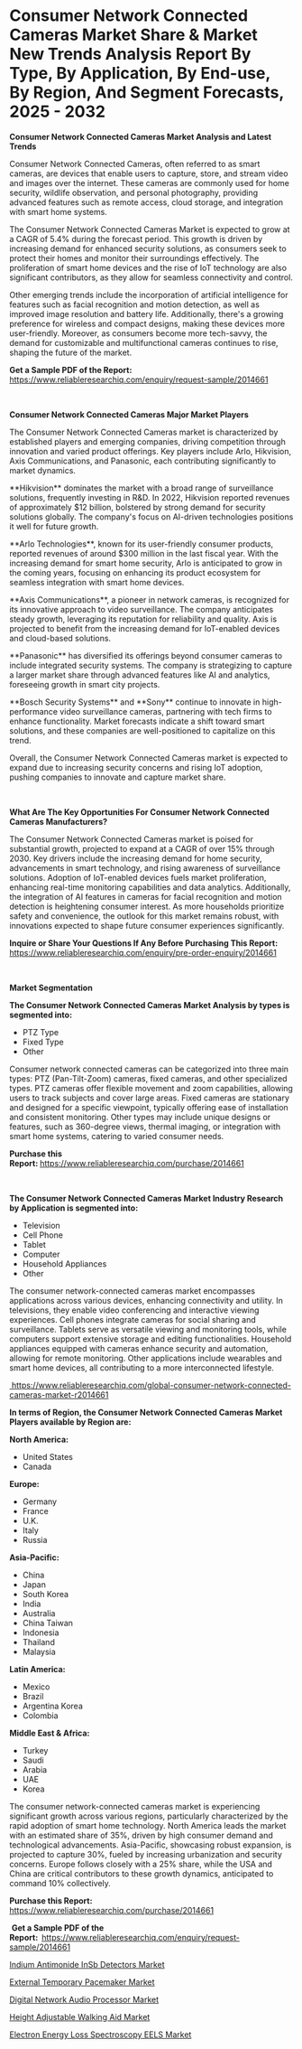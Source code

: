 <p><h1>Consumer Network Connected Cameras Market Share & Market New Trends Analysis Report By Type, By Application, By End-use, By Region, And Segment Forecasts, 2025 - 2032</h1></p><p><strong>Consumer Network Connected Cameras Market Analysis and Latest Trends</strong></p>
<p><p>Consumer Network Connected Cameras, often referred to as smart cameras, are devices that enable users to capture, store, and stream video and images over the internet. These cameras are commonly used for home security, wildlife observation, and personal photography, providing advanced features such as remote access, cloud storage, and integration with smart home systems. </p><p>The Consumer Network Connected Cameras Market is expected to grow at a CAGR of 5.4% during the forecast period. This growth is driven by increasing demand for enhanced security solutions, as consumers seek to protect their homes and monitor their surroundings effectively. The proliferation of smart home devices and the rise of IoT technology are also significant contributors, as they allow for seamless connectivity and control.</p><p>Other emerging trends include the incorporation of artificial intelligence for features such as facial recognition and motion detection, as well as improved image resolution and battery life. Additionally, there's a growing preference for wireless and compact designs, making these devices more user-friendly. Moreover, as consumers become more tech-savvy, the demand for customizable and multifunctional cameras continues to rise, shaping the future of the market.</p></p>
<p><strong>Get a Sample PDF of the Report:&nbsp;</strong> <a href="https://www.reliableresearchiq.com/enquiry/request-sample/2014661?utm_campaign=1088&utm_medium=2&utm_source=Github&utm_content=ia&utm_term=29032025&utm_id=consumer-network-connected-cameras">https://www.reliableresearchiq.com/enquiry/request-sample/2014661</a></p>
<p>&nbsp;</p>
<p><strong>Consumer Network Connected Cameras Major Market Players</strong></p>
<p><p>The Consumer Network Connected Cameras market is characterized by established players and emerging companies, driving competition through innovation and varied product offerings. Key players include Arlo, Hikvision, Axis Communications, and Panasonic, each contributing significantly to market dynamics.</p><p>**Hikvision** dominates the market with a broad range of surveillance solutions, frequently investing in R&D. In 2022, Hikvision reported revenues of approximately $12 billion, bolstered by strong demand for security solutions globally. The company's focus on AI-driven technologies positions it well for future growth.</p><p>**Arlo Technologies**, known for its user-friendly consumer products, reported revenues of around $300 million in the last fiscal year. With the increasing demand for smart home security, Arlo is anticipated to grow in the coming years, focusing on enhancing its product ecosystem for seamless integration with smart home devices.</p><p>**Axis Communications**, a pioneer in network cameras, is recognized for its innovative approach to video surveillance. The company anticipates steady growth, leveraging its reputation for reliability and quality. Axis is projected to benefit from the increasing demand for IoT-enabled devices and cloud-based solutions.</p><p>**Panasonic** has diversified its offerings beyond consumer cameras to include integrated security systems. The company is strategizing to capture a larger market share through advanced features like AI and analytics, foreseeing growth in smart city projects.</p><p>**Bosch Security Systems** and **Sony** continue to innovate in high-performance video surveillance cameras, partnering with tech firms to enhance functionality. Market forecasts indicate a shift toward smart solutions, and these companies are well-positioned to capitalize on this trend.</p><p>Overall, the Consumer Network Connected Cameras market is expected to expand due to increasing security concerns and rising IoT adoption, pushing companies to innovate and capture market share.</p></p>
<p>&nbsp;</p>
<p><strong>What Are The Key Opportunities For Consumer Network Connected Cameras Manufacturers?</strong></p>
<p><p>The Consumer Network Connected Cameras market is poised for substantial growth, projected to expand at a CAGR of over 15% through 2030. Key drivers include the increasing demand for home security, advancements in smart technology, and rising awareness of surveillance solutions. Adoption of IoT-enabled devices fuels market proliferation, enhancing real-time monitoring capabilities and data analytics. Additionally, the integration of AI features in cameras for facial recognition and motion detection is heightening consumer interest. As more households prioritize safety and convenience, the outlook for this market remains robust, with innovations expected to shape future consumer experiences significantly.</p></p>
<p><strong>Inquire or Share Your Questions If Any Before Purchasing This Report:</strong> <a href="https://www.reliableresearchiq.com/enquiry/pre-order-enquiry/2014661?utm_campaign=1088&utm_medium=2&utm_source=Github&utm_content=ia&utm_term=29032025&utm_id=consumer-network-connected-cameras">https://www.reliableresearchiq.com/enquiry/pre-order-enquiry/2014661</a></p>
<p>&nbsp;</p>
<p><strong>Market Segmentation</strong></p>
<p><strong>The Consumer Network Connected Cameras Market Analysis by types is segmented into:</strong></p>
<p><ul><li>PTZ Type</li><li>Fixed Type</li><li>Other</li></ul></p>
<p><p>Consumer network connected cameras can be categorized into three main types: PTZ (Pan-Tilt-Zoom) cameras, fixed cameras, and other specialized types. PTZ cameras offer flexible movement and zoom capabilities, allowing users to track subjects and cover large areas. Fixed cameras are stationary and designed for a specific viewpoint, typically offering ease of installation and consistent monitoring. Other types may include unique designs or features, such as 360-degree views, thermal imaging, or integration with smart home systems, catering to varied consumer needs.</p></p>
<p><strong>Purchase this Report:&nbsp;</strong><a href="https://www.reliableresearchiq.com/purchase/2014661?utm_campaign=1088&utm_medium=2&utm_source=Github&utm_content=ia&utm_term=29032025&utm_id=consumer-network-connected-cameras">https://www.reliableresearchiq.com/purchase/2014661</a></p>
<p>&nbsp;</p>
<p><strong>The Consumer Network Connected Cameras Market Industry Research by Application is segmented into:</strong></p>
<p><ul><li>Television</li><li>Cell Phone</li><li>Tablet</li><li>Computer</li><li>Household Appliances</li><li>Other</li></ul></p>
<p><p>The consumer network-connected cameras market encompasses applications across various devices, enhancing connectivity and utility. In televisions, they enable video conferencing and interactive viewing experiences. Cell phones integrate cameras for social sharing and surveillance. Tablets serve as versatile viewing and monitoring tools, while computers support extensive storage and editing functionalities. Household appliances equipped with cameras enhance security and automation, allowing for remote monitoring. Other applications include wearables and smart home devices, all contributing to a more interconnected lifestyle.</p></p>
<p><a href="https://www.reliableresearchiq.com/global-consumer-network-connected-cameras-market-r2014661?utm_campaign=1088&utm_medium=2&utm_source=Github&utm_content=ia&utm_term=29032025&utm_id=consumer-network-connected-cameras">&nbsp;https://www.reliableresearchiq.com/global-consumer-network-connected-cameras-market-r2014661</a></p>
<p><strong>In terms of Region, the Consumer Network Connected Cameras Market Players available by Region are:</strong></p>
<p>
    <p> <strong> North America: </strong>
        <ul>
            <li>United States</li>
            <li>Canada</li>
        </ul>
        </p> 
    <p> <strong> Europe: </strong>
        <ul>
            <li>Germany</li>
            <li>France</li>
            <li>U.K.</li>
            <li>Italy</li>
            <li>Russia</li>
        </ul>
        </p> 
    <p> <strong> Asia-Pacific: </strong>
        <ul>
            <li>China</li>
            <li>Japan</li>
            <li>South Korea</li>
            <li>India</li>
            <li>Australia</li>
            <li>China Taiwan</li>
            <li>Indonesia</li>
            <li>Thailand</li>
            <li>Malaysia</li>
        </ul>
        </p> 
    <p> <strong> Latin America: </strong>
        <ul>
            <li>Mexico</li>
            <li>Brazil</li>
            <li>Argentina Korea</li>
            <li>Colombia</li>
        </ul>
        </p> 
    <p> <strong> Middle East & Africa: </strong>
        <ul>
            <li>Turkey</li>
            <li>Saudi</li>
            <li>Arabia</li>
            <li>UAE</li>
            <li>Korea</li>
        </ul>
    </p>
    </p>
<p><p>The consumer network-connected cameras market is experiencing significant growth across various regions, particularly characterized by the rapid adoption of smart home technology. North America leads the market with an estimated share of 35%, driven by high consumer demand and technological advancements. Asia-Pacific, showcasing robust expansion, is projected to capture 30%, fueled by increasing urbanization and security concerns. Europe follows closely with a 25% share, while the USA and China are critical contributors to these growth dynamics, anticipated to command 10% collectively.</p></p>
<p><strong>Purchase this Report: </strong><a href="https://www.reliableresearchiq.com/purchase/2014661?utm_campaign=1088&utm_medium=2&utm_source=Github&utm_content=ia&utm_term=29032025&utm_id=consumer-network-connected-cameras">https://www.reliableresearchiq.com/purchase/2014661</a></p>
<p>&nbsp;<strong>Get a Sample PDF of the Report:&nbsp;&nbsp;</strong><a href="https://www.reliableresearchiq.com/enquiry/request-sample/2014661?utm_campaign=1088&utm_medium=2&utm_source=Github&utm_content=ia&utm_term=29032025&utm_id=consumer-network-connected-cameras">https://www.reliableresearchiq.com/enquiry/request-sample/2014661</a></p>
<p><strong></strong></p>
<p><p><a href="https://github.com/alablisepah/Market-Research-Report-List-1/blob/main/indium-antimonide-insb-detectors-market.md?utm_campaign=1088&utm_medium=2&utm_source=Github&utm_content=ia&utm_term=29032025&utm_id=consumer-network-connected-cameras">Indium Antimonide InSb Detectors Market</a></p><p><a href="https://github.com/hoganemken50/Market-Research-Report-List-1/blob/main/external-temporary-pacemaker-market.md?utm_campaign=1088&utm_medium=2&utm_source=Github&utm_content=ia&utm_term=29032025&utm_id=consumer-network-connected-cameras">External Temporary Pacemaker Market</a></p><p><a href="https://github.com/bauzolesco/Market-Research-Report-List-1/blob/main/digital-network-audio-processor-market.md?utm_campaign=1088&utm_medium=2&utm_source=Github&utm_content=ia&utm_term=29032025&utm_id=consumer-network-connected-cameras">Digital Network Audio Processor Market</a></p><p><a href="https://github.com/kuziaaring40/Market-Research-Report-List-1/blob/main/height-adjustable-walking-aid-market.md?utm_campaign=1088&utm_medium=2&utm_source=Github&utm_content=ia&utm_term=29032025&utm_id=consumer-network-connected-cameras">Height Adjustable Walking Aid Market</a></p><p><a href="https://github.com/keeniielokl/Market-Research-Report-List-1/blob/main/electron-energy-loss-spectroscopy-eels-market.md?utm_campaign=1088&utm_medium=2&utm_source=Github&utm_content=ia&utm_term=29032025&utm_id=consumer-network-connected-cameras">Electron Energy Loss Spectroscopy EELS Market</a></p></p>